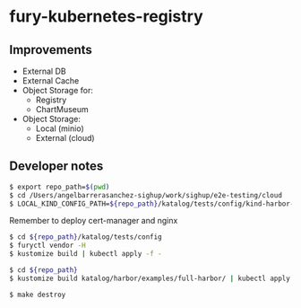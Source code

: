 # fury-kubernetes-registry

## Improvements

- External DB
- External Cache 
- Object Storage for:
  - Registry
  - ChartMuseum
- Object Storage:
  - Local (minio)
  - External (cloud)

## Developer notes

```bash
$ export repo_path=$(pwd)
$ cd /Users/angelbarrerasanchez-sighup/work/sighup/e2e-testing/cloud
$ LOCAL_KIND_CONFIG_PATH=${repo_path}/katalog/tests/config/kind-harbor-config CLUSTER_VERSION=1.16.4 make init custom-cluster-116
```

Remember to deploy cert-manager and nginx

```bash
$ cd ${repo_path}/katalog/tests/config
$ furyctl vendor -H
$ kustomize build | kubectl apply -f -
```

```bash
$ cd ${repo_path}
$ kustomize build katalog/harbor/examples/full-harbor/ | kubectl apply -f -
```

```bash
$ make destroy
```
